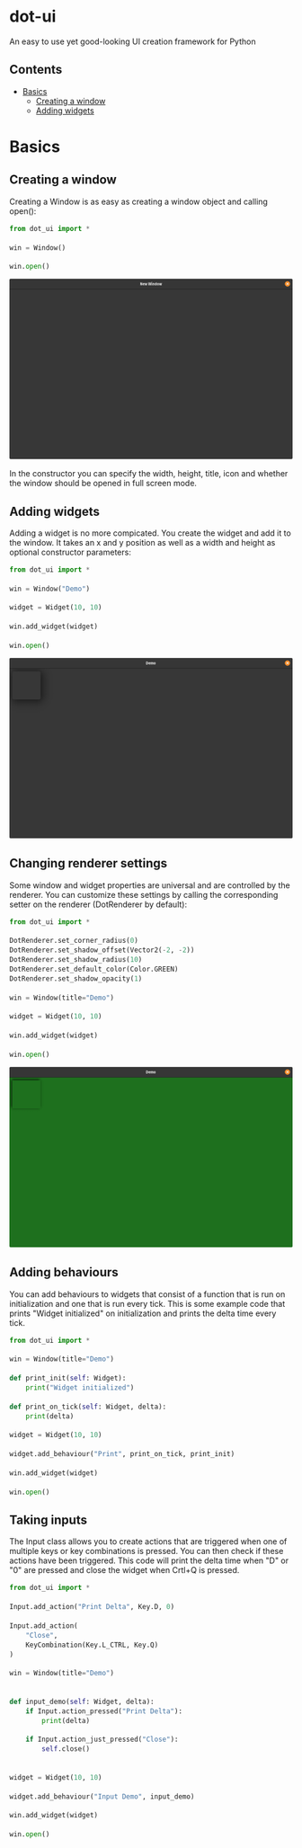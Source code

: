 # dot-ui
An easy to use yet good-looking UI creation framework for Python

## Contents
* [Basics](#basics)
    * [Creating a window](#creating-a-window)
    * [Adding widgets](#adding-widgets)

# Basics
## Creating a window
Creating a Window is as easy as creating a window object and calling open():
```python
from dot_ui import *

win = Window()

win.open()
```
![Opened Window](https://github.com/dots-git/dot-ui/blob/main/docs/assets/new_window.png?raw=true)

In the constructor you can specify the width, height, title, icon and whether the window should be opened in full screen mode.

## Adding widgets
Adding a widget is no more compicated. You create the widget and add it to the window. It takes an x and y position as well as a width and height as optional constructor parameters:
```python
from dot_ui import *

win = Window("Demo")

widget = Widget(10, 10)

win.add_widget(widget)

win.open()
```
![Window with widget](https://github.com/dots-git/dot-ui/blob/main/docs/assets/window_with_widget.png?raw=true)

## Changing renderer settings
Some window and widget properties are universal and are controlled by the renderer. You can customize these settings by calling the corresponding setter on the renderer (DotRenderer by default):
```python
from dot_ui import *

DotRenderer.set_corner_radius(0)
DotRenderer.set_shadow_offset(Vector2(-2, -2))
DotRenderer.set_shadow_radius(10)
DotRenderer.set_default_color(Color.GREEN)
DotRenderer.set_shadow_opacity(1)

win = Window(title="Demo")

widget = Widget(10, 10)

win.add_widget(widget)

win.open()
```
![Changed renderer settings](https://github.com/dots-git/dot-ui/blob/main/docs/assets/changed_renderer_settings.png?raw=true)

## Adding behaviours
You can add behaviours to widgets that consist of a function that is run on initialization and one that is run every tick. This is some example code that prints "Widget initialized" on initialization and prints the delta time every tick.

```python
from dot_ui import *

win = Window(title="Demo")

def print_init(self: Widget):
    print("Widget initialized")

def print_on_tick(self: Widget, delta):
    print(delta)

widget = Widget(10, 10)

widget.add_behaviour("Print", print_on_tick, print_init)

win.add_widget(widget)

win.open()
```

## Taking inputs
The Input class allows you to create actions that are triggered when one of multiple keys or key combinations is pressed. You can then check if these actions have been triggered. This code will print the delta time when "D" or "0" are pressed and close the widget when Crtl+Q is pressed.

```python
from dot_ui import *

Input.add_action("Print Delta", Key.D, 0)

Input.add_action(
    "Close", 
    KeyCombination(Key.L_CTRL, Key.Q)
)

win = Window(title="Demo")


def input_demo(self: Widget, delta):
    if Input.action_pressed("Print Delta"):
        print(delta)
    
    if Input.action_just_pressed("Close"):
        self.close()


widget = Widget(10, 10)

widget.add_behaviour("Input Demo", input_demo)

win.add_widget(widget)

win.open()
```